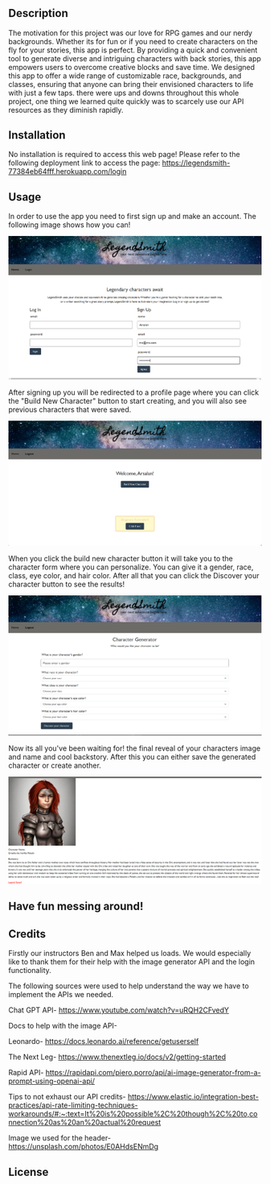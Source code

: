 # <LegendSmith>

## Description

The motivation for this project was our love for RPG games and our nerdy backgrounds. Whether its for fun or if you need to create characters on the fly for your stories, this app is perfect. By providing a quick and convenient tool to generate diverse and intriguing characters with back stories, this app empowers users to overcome creative blocks and save time. We designed this app to offer a wide range of customizable race, backgrounds, and classes, ensuring that anyone can bring their envisioned characters to life with just a few taps. there were ups and downs throughout this whole project, one thing we learned quite quickly was to scarcely use our API resources as they diminish rapidly.

## Installation

No installation is required to access this web page! Please refer to the following deployment link to access the page: https://legendsmith-77384eb64fff.herokuapp.com/login

## Usage

In order to use the app you need to first sign up and make an account.
The following image shows how you can!

<img src="./img/SignupPage.png" alt= "Signup Page">

After signing up you will be redirected to a profile page where you can click the "Build New Character" button to start creating, and you will also see previous characters that were saved.

<img src="./img/ProfilePage.png" alt= "Profile Page">

When you click the build new character button it will take you to the character form where you can personalize. You can give it a gender, race, class, eye color, and hair color. After all that you can click the Discover your character button to see the results!

<img src="./img/CharacterForm.png" alt= "Character Form">

Now its all you've been waiting for! the final reveal of your characters image and name and cool backstory.
After this you can either save the generated character or create another.

<img src="./img/Output.png" alt= "OutputPage">

## Have fun messing around!

## Credits

Firstly our instructors Ben and Max helped us loads. We would especially like to thank them for their help with the image generator API and the login functionality.

The following sources were used to help understand the way we have to implement the APIs we needed.

Chat GPT API- https://www.youtube.com/watch?v=uRQH2CFvedY

Docs to help with the image API-

Leonardo- https://docs.leonardo.ai/reference/getuserself

The Next Leg- https://www.thenextleg.io/docs/v2/getting-started

Rapid API- https://rapidapi.com/piero.porro/api/ai-image-generator-from-a-prompt-using-openai-api/

Tips to not exhaust our API credits- https://www.elastic.io/integration-best-practices/api-rate-limiting-techniques-workarounds/#:~:text=It%20is%20possible%2C%20though%2C%20to,connection%20as%20an%20actual%20request

Image we used for the header- https://unsplash.com/photos/E0AHdsENmDg

## License
